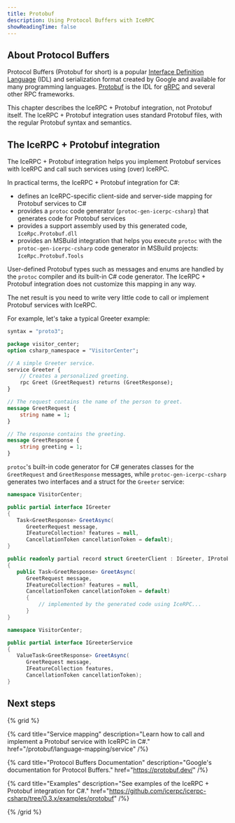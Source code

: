 ```yaml
---
title: Protobuf
description: Using Protocol Buffers with IceRPC
showReadingTime: false
---
```


## About Protocol Buffers

Protocol Buffers (Protobuf for short) is a popular [Interface Definition Language] (IDL) and serialization format
created by Google and available for many programming languages. [Protobuf] is the IDL for [gRPC] and several other RPC
frameworks.

This chapter describes the IceRPC + Protobuf integration, not Protobuf itself. The IceRPC + Protobuf integration uses
standard Protobuf files, with the regular Protobuf syntax and semantics.

## The IceRPC + Protobuf integration

The IceRPC + Protobuf integration helps you implement Protobuf services with IceRPC and call such services using (over)
IceRPC.

In practical terms, the IceRPC + Protobuf integration for C#:

- defines an IceRPC-specific client-side and server-side mapping for Protobuf services to C#
- provides a `protoc` code generator (`protoc-gen-icerpc-csharp`) that generates code for Protobuf services
- provides a support assembly used by this generated code, `IceRpc.Protobuf.dll`
- provides an MSBuild integration that helps you execute `protoc` with the `protoc-gen-icerpc-csharp` code generator in
MSBuild projects: `IceRpc.Protobuf.Tools`

User-defined Protobuf types such as messages and enums are handled by the `protoc` compiler and its built-in C# code
generator. The IceRPC + Protobuf integration does not customize this mapping in any way.

The net result is you need to write very little code to call or implement Protobuf services with IceRPC.

For example, let's take a typical Greeter example:

```protobuf
syntax = "proto3";

package visitor_center;
option csharp_namespace = "VisitorCenter";

// A simple Greeter service.
service Greeter {
    // Creates a personalized greeting.
    rpc Greet (GreetRequest) returns (GreetResponse);
}

// The request contains the name of the person to greet.
message GreetRequest {
    string name = 1;
}

// The response contains the greeting.
message GreetResponse {
    string greeting = 1;
}
```

`protoc`'s built-in code generator for C# generates classes for the `GreetRequest` and `GreetResponse` messages, while
`protoc-gen-icerpc-csharp` generates two interfaces and a struct for the `Greeter` service:

```csharp {% title="C# generated code - client-side" %}
namespace VisitorCenter;

public partial interface IGreeter
{
   Task<GreetResponse> GreetAsync(
      GreeterRequest message,
      IFeatureCollection? features = null,
      CancellationToken cancellationToken = default);
}

public readonly partial record struct GreeterClient : IGreeter, IProtobufClient
{
   public Task<GreetResponse> GreetAsync(
      GreetRequest message,
      IFeatureCollection? features = null,
      CancellationToken cancellationToken = default)
      {
          // implemented by the generated code using IceRPC...
      }
}
```

```csharp {% title="C# generated code - server-side" %}
namespace VisitorCenter;

public partial interface IGreeterService
{
   ValueTask<GreetResponse> GreetAsync(
      GreetRequest message,
      IFeatureCollection features,
      CancellationToken cancellationToken);
}
```

## Next steps

{% grid %}

{% card
   title="Service mapping"
   description="Learn how to call and implement a Protobuf service with IceRPC in C#."
   href="/protobuf/language-mapping/service" /%}

{% card
   title="Protocol Buffers Documentation"
   description="Google's documentation for Protocol Buffers."
   href="https://protobuf.dev/" /%}

{% card
   title="Examples"
   description="See examples of the IceRPC + Protobuf integration for C#."
   href="https://github.com/icerpc/icerpc-csharp/tree/0.3.x/examples/protobuf" /%}

{% /grid %}

[gRPC]: https://grpc.io/
[Interface Definition Language]: https://en.wikipedia.org/wiki/Interface_description_language
[Protobuf]: https://en.wikipedia.org/wiki/Protocol_Buffers
